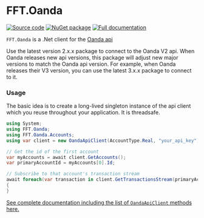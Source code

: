 # FFT.Oanda

[![Source code](https://img.shields.io/static/v1?style=flat&label=&message=Source%20Code&logo=read-the-docs&color=informational)](https://github.com/FastFinTech/FFT.Oanda)
[![NuGet
package](https://img.shields.io/nuget/v/FFT.Oanda.svg)](https://nuget.org/packages/FFT.Oanda)
[![Full documentation](https://img.shields.io/static/v1?style=flat&label=&message=Documentation&logo=read-the-docs&color=green)](https://fastfintech.github.io/FFT.Oanda/)

`FFT.Oanda` is a .Net client for the [Oanda
api](https://developer.oanda.com/rest-live-v20/introduction/)

Use the latest version 2.x.x package to connect to the Oanda V2 api. When Oanda
releases new api versions, this package will adjust new major versions to match
the Oanda api version. For example, when Oanda releases their V3 version, you
can use the latest 3.x.x package to connect to it.

### Usage
The basic idea is to create a long-lived singleton instance of the api client
which you reuse throughout your application. It is threadsafe.

```csharp
using System;
using FFT.Oanda;
using FFT.Oanda.Accounts;
using var client = new OandaApiClient(AccountType.Real, "your_api_key");

// Get the id of the first account
var myAccounts = await client.GetAccounts();
var primaryAccountId = myAccounts[0].Id;

// Subscribe to that account's transaction stream
await foreach(var transaction in client.GetTransactionsStream(primaryAccountId))
{
}
```

[See complete documentation including the list of `OandaApiClient` methods here.](https://fastfintech.github.io/FFT.Oanda/api/FFT.Oanda.OandaApiClient.html)